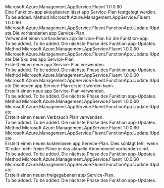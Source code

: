 <Type Name="IWithAppServicePlan" FullName="Microsoft.Azure.Management.AppService.Fluent.FunctionApp.Update.IWithAppServicePlan">
  <TypeSignature Language="C#" Value="public interface IWithAppServicePlan" />
  <TypeSignature Language="ILAsm" Value=".class public interface auto ansi abstract IWithAppServicePlan" />
  <TypeSignature Language="DocId" Value="T:Microsoft.Azure.Management.AppService.Fluent.FunctionApp.Update.IWithAppServicePlan" />
  <TypeSignature Language="VB.NET" Value="Public Interface IWithAppServicePlan" />
  <TypeSignature Language="F#" Value="type IWithAppServicePlan = interface" />
  <AssemblyInfo>
    <AssemblyName>Microsoft.Azure.Management.AppService.Fluent</AssemblyName>
    <AssemblyVersion>1.0.0.60</AssemblyVersion>
  </AssemblyInfo>
  <Interfaces />
  <Docs>
    <summary>
            Eine Funktion-app aktualisieren lässt app Service-Plan festgelegt werden.
            </summary>
    <remarks>To be added.</remarks>
  </Docs>
  <Members>
    <Member MemberName="WithExistingAppServicePlan">
      <MemberSignature Language="C#" Value="public Microsoft.Azure.Management.AppService.Fluent.FunctionApp.Update.IUpdate WithExistingAppServicePlan (Microsoft.Azure.Management.AppService.Fluent.IAppServicePlan appServicePlan);" />
      <MemberSignature Language="ILAsm" Value=".method public hidebysig newslot virtual instance class Microsoft.Azure.Management.AppService.Fluent.FunctionApp.Update.IUpdate WithExistingAppServicePlan(class Microsoft.Azure.Management.AppService.Fluent.IAppServicePlan appServicePlan) cil managed" />
      <MemberSignature Language="DocId" Value="M:Microsoft.Azure.Management.AppService.Fluent.FunctionApp.Update.IWithAppServicePlan.WithExistingAppServicePlan(Microsoft.Azure.Management.AppService.Fluent.IAppServicePlan)" />
      <MemberSignature Language="VB.NET" Value="Public Function WithExistingAppServicePlan (appServicePlan As IAppServicePlan) As IUpdate" />
      <MemberSignature Language="F#" Value="abstract member WithExistingAppServicePlan : Microsoft.Azure.Management.AppService.Fluent.IAppServicePlan -&gt; Microsoft.Azure.Management.AppService.Fluent.FunctionApp.Update.IUpdate" Usage="iWithAppServicePlan.WithExistingAppServicePlan appServicePlan" />
      <MemberType>Method</MemberType>
      <AssemblyInfo>
        <AssemblyName>Microsoft.Azure.Management.AppService.Fluent</AssemblyName>
        <AssemblyVersion>1.0.0.60</AssemblyVersion>
      </AssemblyInfo>
      <ReturnValue>
        <ReturnType>Microsoft.Azure.Management.AppService.Fluent.FunctionApp.Update.IUpdate</ReturnType>
      </ReturnValue>
      <Parameters>
        <Parameter Name="appServicePlan" Type="Microsoft.Azure.Management.AppService.Fluent.IAppServicePlan" />
      </Parameters>
      <Docs>
        <param name="appServicePlan">Die vorhandenen app Service-Plan.</param>
        <summary>
            Verwendet einen vorhandenen app Service-Plan für die Funktion-app.
            </summary>
        <returns>To be added.</returns>
        <remarks>To be added.</remarks>
        <return>Die nächste Phase des Funktion app-Updates.</return>
      </Docs>
    </Member>
    <Member MemberName="WithNewAppServicePlan">
      <MemberSignature Language="C#" Value="public Microsoft.Azure.Management.AppService.Fluent.FunctionApp.Update.IUpdate WithNewAppServicePlan (Microsoft.Azure.Management.AppService.Fluent.PricingTier pricingTier);" />
      <MemberSignature Language="ILAsm" Value=".method public hidebysig newslot virtual instance class Microsoft.Azure.Management.AppService.Fluent.FunctionApp.Update.IUpdate WithNewAppServicePlan(class Microsoft.Azure.Management.AppService.Fluent.PricingTier pricingTier) cil managed" />
      <MemberSignature Language="DocId" Value="M:Microsoft.Azure.Management.AppService.Fluent.FunctionApp.Update.IWithAppServicePlan.WithNewAppServicePlan(Microsoft.Azure.Management.AppService.Fluent.PricingTier)" />
      <MemberSignature Language="F#" Value="abstract member WithNewAppServicePlan : Microsoft.Azure.Management.AppService.Fluent.PricingTier -&gt; Microsoft.Azure.Management.AppService.Fluent.FunctionApp.Update.IUpdate" Usage="iWithAppServicePlan.WithNewAppServicePlan pricingTier" />
      <MemberType>Method</MemberType>
      <AssemblyInfo>
        <AssemblyName>Microsoft.Azure.Management.AppService.Fluent</AssemblyName>
        <AssemblyVersion>1.0.0.60</AssemblyVersion>
      </AssemblyInfo>
      <ReturnValue>
        <ReturnType>Microsoft.Azure.Management.AppService.Fluent.FunctionApp.Update.IUpdate</ReturnType>
      </ReturnValue>
      <Parameters>
        <Parameter Name="pricingTier" Type="Microsoft.Azure.Management.AppService.Fluent.PricingTier" />
      </Parameters>
      <Docs>
        <param name="pricingTier">Die Sku des app Service-Plan.</param>
        <summary>
            Erstellt einen neue app Service-Plan verwenden.
            </summary>
        <returns>To be added.</returns>
        <remarks>To be added.</remarks>
        <return>Die nächste Phase des Funktion app-Updates.</return>
      </Docs>
    </Member>
    <Member MemberName="WithNewAppServicePlan">
      <MemberSignature Language="C#" Value="public Microsoft.Azure.Management.AppService.Fluent.FunctionApp.Update.IUpdate WithNewAppServicePlan (Microsoft.Azure.Management.ResourceManager.Fluent.Core.ResourceActions.ICreatable&lt;Microsoft.Azure.Management.AppService.Fluent.IAppServicePlan&gt; appServicePlanCreatable);" />
      <MemberSignature Language="ILAsm" Value=".method public hidebysig newslot virtual instance class Microsoft.Azure.Management.AppService.Fluent.FunctionApp.Update.IUpdate WithNewAppServicePlan(class Microsoft.Azure.Management.ResourceManager.Fluent.Core.ResourceActions.ICreatable`1&lt;class Microsoft.Azure.Management.AppService.Fluent.IAppServicePlan&gt; appServicePlanCreatable) cil managed" />
      <MemberSignature Language="DocId" Value="M:Microsoft.Azure.Management.AppService.Fluent.FunctionApp.Update.IWithAppServicePlan.WithNewAppServicePlan(Microsoft.Azure.Management.ResourceManager.Fluent.Core.ResourceActions.ICreatable{Microsoft.Azure.Management.AppService.Fluent.IAppServicePlan})" />
      <MemberSignature Language="VB.NET" Value="Public Function WithNewAppServicePlan (appServicePlanCreatable As ICreatable(Of IAppServicePlan)) As IUpdate" />
      <MemberSignature Language="F#" Value="abstract member WithNewAppServicePlan : Microsoft.Azure.Management.ResourceManager.Fluent.Core.ResourceActions.ICreatable&lt;Microsoft.Azure.Management.AppService.Fluent.IAppServicePlan&gt; -&gt; Microsoft.Azure.Management.AppService.Fluent.FunctionApp.Update.IUpdate" Usage="iWithAppServicePlan.WithNewAppServicePlan appServicePlanCreatable" />
      <MemberType>Method</MemberType>
      <AssemblyInfo>
        <AssemblyName>Microsoft.Azure.Management.AppService.Fluent</AssemblyName>
        <AssemblyVersion>1.0.0.60</AssemblyVersion>
      </AssemblyInfo>
      <ReturnValue>
        <ReturnType>Microsoft.Azure.Management.AppService.Fluent.FunctionApp.Update.IUpdate</ReturnType>
      </ReturnValue>
      <Parameters>
        <Parameter Name="appServicePlanCreatable" Type="Microsoft.Azure.Management.ResourceManager.Fluent.Core.ResourceActions.ICreatable&lt;Microsoft.Azure.Management.AppService.Fluent.IAppServicePlan&gt;" />
      </Parameters>
      <Docs>
        <param name="appServicePlanCreatable">Die neuen app Service-Plan erstellt werden kann.</param>
        <summary>
            Erstellt einen neue app Service-Plan verwenden.
            </summary>
        <returns>To be added.</returns>
        <remarks>To be added.</remarks>
        <return>Die nächste Phase des Funktion app-Updates.</return>
      </Docs>
    </Member>
    <Member MemberName="WithNewConsumptionPlan">
      <MemberSignature Language="C#" Value="public Microsoft.Azure.Management.AppService.Fluent.FunctionApp.Update.IUpdate WithNewConsumptionPlan ();" />
      <MemberSignature Language="ILAsm" Value=".method public hidebysig newslot virtual instance class Microsoft.Azure.Management.AppService.Fluent.FunctionApp.Update.IUpdate WithNewConsumptionPlan() cil managed" />
      <MemberSignature Language="DocId" Value="M:Microsoft.Azure.Management.AppService.Fluent.FunctionApp.Update.IWithAppServicePlan.WithNewConsumptionPlan" />
      <MemberSignature Language="VB.NET" Value="Public Function WithNewConsumptionPlan () As IUpdate" />
      <MemberSignature Language="F#" Value="abstract member WithNewConsumptionPlan : unit -&gt; Microsoft.Azure.Management.AppService.Fluent.FunctionApp.Update.IUpdate" Usage="iWithAppServicePlan.WithNewConsumptionPlan " />
      <MemberType>Method</MemberType>
      <AssemblyInfo>
        <AssemblyName>Microsoft.Azure.Management.AppService.Fluent</AssemblyName>
        <AssemblyVersion>1.0.0.60</AssemblyVersion>
      </AssemblyInfo>
      <ReturnValue>
        <ReturnType>Microsoft.Azure.Management.AppService.Fluent.FunctionApp.Update.IUpdate</ReturnType>
      </ReturnValue>
      <Parameters />
      <Docs>
        <summary>
            Erstellt einen neuen Verbrauch Plan verwenden.
            </summary>
        <returns>To be added.</returns>
        <remarks>To be added.</remarks>
        <return>Die nächste Phase des Funktion app-Updates.</return>
      </Docs>
    </Member>
    <Member MemberName="WithNewFreeAppServicePlan">
      <MemberSignature Language="C#" Value="public Microsoft.Azure.Management.AppService.Fluent.FunctionApp.Update.IUpdate WithNewFreeAppServicePlan ();" />
      <MemberSignature Language="ILAsm" Value=".method public hidebysig newslot virtual instance class Microsoft.Azure.Management.AppService.Fluent.FunctionApp.Update.IUpdate WithNewFreeAppServicePlan() cil managed" />
      <MemberSignature Language="DocId" Value="M:Microsoft.Azure.Management.AppService.Fluent.FunctionApp.Update.IWithAppServicePlan.WithNewFreeAppServicePlan" />
      <MemberSignature Language="VB.NET" Value="Public Function WithNewFreeAppServicePlan () As IUpdate" />
      <MemberSignature Language="F#" Value="abstract member WithNewFreeAppServicePlan : unit -&gt; Microsoft.Azure.Management.AppService.Fluent.FunctionApp.Update.IUpdate" Usage="iWithAppServicePlan.WithNewFreeAppServicePlan " />
      <MemberType>Method</MemberType>
      <AssemblyInfo>
        <AssemblyName>Microsoft.Azure.Management.AppService.Fluent</AssemblyName>
        <AssemblyVersion>1.0.0.60</AssemblyVersion>
      </AssemblyInfo>
      <ReturnValue>
        <ReturnType>Microsoft.Azure.Management.AppService.Fluent.FunctionApp.Update.IUpdate</ReturnType>
      </ReturnValue>
      <Parameters />
      <Docs>
        <summary>
            Erstellt einen neuen kostenlosen app Service-Plan. Dies schlägt fehl, wenn 10 oder mehr freier Pläne in das aktuelle Abonnement vorhanden sind.
            </summary>
        <returns>To be added.</returns>
        <remarks>To be added.</remarks>
        <return>Die nächste Phase des Funktion app-Updates.</return>
      </Docs>
    </Member>
    <Member MemberName="WithNewSharedAppServicePlan">
      <MemberSignature Language="C#" Value="public Microsoft.Azure.Management.AppService.Fluent.FunctionApp.Update.IUpdate WithNewSharedAppServicePlan ();" />
      <MemberSignature Language="ILAsm" Value=".method public hidebysig newslot virtual instance class Microsoft.Azure.Management.AppService.Fluent.FunctionApp.Update.IUpdate WithNewSharedAppServicePlan() cil managed" />
      <MemberSignature Language="DocId" Value="M:Microsoft.Azure.Management.AppService.Fluent.FunctionApp.Update.IWithAppServicePlan.WithNewSharedAppServicePlan" />
      <MemberSignature Language="VB.NET" Value="Public Function WithNewSharedAppServicePlan () As IUpdate" />
      <MemberSignature Language="F#" Value="abstract member WithNewSharedAppServicePlan : unit -&gt; Microsoft.Azure.Management.AppService.Fluent.FunctionApp.Update.IUpdate" Usage="iWithAppServicePlan.WithNewSharedAppServicePlan " />
      <MemberType>Method</MemberType>
      <AssemblyInfo>
        <AssemblyName>Microsoft.Azure.Management.AppService.Fluent</AssemblyName>
        <AssemblyVersion>1.0.0.60</AssemblyVersion>
      </AssemblyInfo>
      <ReturnValue>
        <ReturnType>Microsoft.Azure.Management.AppService.Fluent.FunctionApp.Update.IUpdate</ReturnType>
      </ReturnValue>
      <Parameters />
      <Docs>
        <summary>
            Erstellt einen neuen freigegebenen app Service-Plan.
            </summary>
        <returns>To be added.</returns>
        <remarks>To be added.</remarks>
        <return>Die nächste Phase des Funktion app-Updates.</return>
      </Docs>
    </Member>
  </Members>
</Type>
